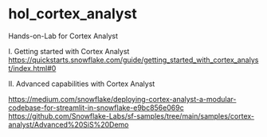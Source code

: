 # hol_cortex_analyst

Hands-on-Lab for Cortex Analyst

I. Getting started with Cortex Analyst
https://quickstarts.snowflake.com/guide/getting_started_with_cortex_analyst/index.html#0

II. Advanced capabilities with Cortex Analyst

https://medium.com/snowflake/deploying-cortex-analyst-a-modular-codebase-for-streamlit-in-snowflake-e9bc856e069c
https://github.com/Snowflake-Labs/sf-samples/tree/main/samples/cortex-analyst/Advanced%20SiS%20Demo
